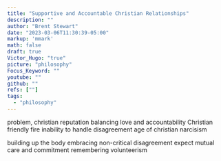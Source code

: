 ```yaml
---
title: "Supportive and Accountable Christian Relationships"
description: ""
author: "Brent Stewart"
date: "2023-03-06T11:30:39-05:00"
markup: 'mmark'
math: false
draft: true
Victor_Hugo: "true"
picture: "philosophy"
Focus_Keyword: ""
youtube: ""
github: ""
refs: [""]
tags:
  - "philosophy"
---
```

problem, christian reputation
balancing love and accountability
Christian friendly fire
inability to handle disagreement
age of christian narcisism

building up the body
embracing non-critical disagreement
expect mutual care and commitment
remembering volunteerism

